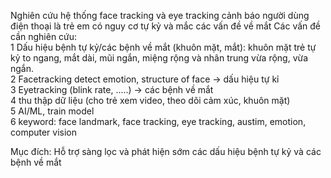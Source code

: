 Nghiên cứu hệ thống face tracking và eye tracking cảnh báo người dùng điện thoại là trẻ em có nguy cơ tự kỷ và mắc các vấn đề về mắt
Các vấn đề cần nghiên cứu:									
1	Dấu hiệu bệnh tự kỷ/các bệnh về mắt (khuôn mặt, mắt): khuôn mặt trẻ tự kỷ to ngang, mắt dài, mũi ngắn, miệng rộng và nhân trung vừa rộng, vừa ngắn.								
2	Facetracking detect emotion, structure of face -> dấu hiệu tự kỉ								
3	Eyetracking (blink rate, .....) -> các bệnh về mắt								
4	thu thập dữ liệu (cho trẻ xem video, theo dõi cảm xúc, khuôn mặt)								
5	AI/ML, train model 								
6	keyword: face landmark, face tracking, eye tracking, austim, emotion, computer vision		

Mục đích:	Hỗ trợ sàng lọc và phát hiện sớm các dấu hiệu bệnh tự kỷ và các bệnh về mắt
